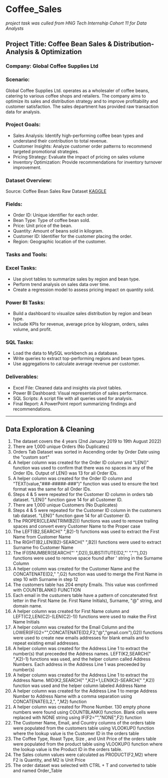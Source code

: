 # Coffee_Sales
*project task was culled from HNG Tech Internship Cohort 11 for Data Analysts*

## Project Title: Coffee Bean Sales & Distribution- Analysis & Optimization
### Company: Global Coffee Supplies Ltd

### Scenario:
Global Coffee Supplies Ltd. operates as a wholesaler of coffee beans, catering to various coffee shops and retailers. The company aims to optimize its sales and distribution strategy and to improve profitability and customer satisfaction. The sales department has provided raw transaction data for analysis.

### Project Goals:
- Sales Analysis: Identify high-performing coffee bean types and understand their contribution to total revenue.
- Customer Insights: Analyze customer order patterns to recommend targeted promotional strategies.
- Pricing Strategy: Evaluate the impact of pricing on sales volume
- Inventory Optimization: Provide recommendations for inventory turnover improvement.

### Dataset Overview:
Source: Coffee Bean Sales Raw Dataset [KAGGLE](https://www.kaggle.com/datasets/saadharoon27/coffee-bean-sales-raw-dataset)

### Fields:
- Order ID: Unique identifier for each order.
- Bean Type: Type of coffee bean sold.
- Price: Unit price of the bean.
- Quantity: Amount of beans sold in kilogram.
- Customer ID: Identifier for the customer placing the order.
- Region: Geographic location of the customer.

### Tasks and Tools:

### Excel Tasks:
- Use pivot tables to summarize sales by region and bean type.
- Perform trend analysis on sales data over time.
- Create a regression model to assess pricing impact on quantity sold.
### Power BI Tasks:
- Build a dashboard to visualize sales distribution by region and bean type.
- Include KPIs for revenue, average price by kilogram, orders, sales volume, and profit.
### SQL Tasks:
- Load the data to MySQL workbench as a database.
- Write queries to extract top-performing regions and bean types.
- Use aggregations to calculate average revenue per customer.

### Deliverables:
- Excel File: Cleaned data and insights via pivot tables.
- Power BI Dashboard: Visual representation of sales performance.
- SQL Scripts: A script file with all queries used for analysis.
- Final Report: A PowerPoint report summarizing findings and recommendations.
--- 
## Data Exploration & Cleaning

1. The dataset covers the 4 years (2nd January 2019 to 19th August 2022)
2. There are 1,000 unique Orders (No Duplicates)
3. Orders Tab Dataset was sorted in Ascending order by Order Date using the "custom sort"
4. A helper column was created for the Order ID column and "LEN()" function was used to confirm that there was no spaces in any of the Order IDs. Output of LEN() was 13 for all Order IDs.
5. A helper column was created for the Order ID column and "TEXT(value,"###-#####-###")" function was used to ensure the text format was the same for all Order IDs.
6. Steps 4 & 5 were repeated for the Customer ID column in orders tab dataset. "LEN()" function gave 14 for all Customer ID.
7. There are 1,000 unique Customers (No Duplicates)
8. Steps 4 & 5 were repeated for the Customer ID column in the customers tab dataset. "LEN()" function gave 14 for all Customer ID.
9. The PROPER(CLEAN(TRIM(B2))) functions was used to remove trailing spaces and convert every Customer Name to the Proper case
10. The LEFT(B2,SEARCH(" ",B2)-1) functions was used to extract the First Name from Customer Name
11. The RIGHT(B2,LEN(B2)-SEARCH(" ",B2)) functions were used to extract Surname fro Customer Name
12. The IF(ISNUMBER(SEARCH("' ",D2)),SUBSTITUTE(D2,"' ","'"),D2) functions were used to remove space found after ' string in the Surname Column
13. A helper column was created for the Customer Name and the CONCATENATE(D2," ",G2) function was used to merge the First Name in step 10 with Surname in step 12
14. The customers table has 204 empty Emails. This value was confirmed with COUNTBLANK() FUNCTION
15. Each email in the custumers table have a pattern of concatenated first letter in the First Name (ie. First Name Initials), Surname, "@" string, and domain name.
16. A helper column was created for First Name column and LEFT(C2,LEN(C2)-(LEN(C2)-1)) functions were used to make the First Name Initials
17. A helper column was created for the Email Column and the LOWER(IF(G2="",CONCATENATE(D2,F2,"@","gmail.com"),G2)) functions were used to create new emails addresses for blank emails and to repeat existing email addresses.
18. A helper column was created for the Address Line 1 to extract the number(s) that preceeded the Address names. LEFT(K2,SEARCH(" ",K2)-1) functions was used, and the helper column called Address Numbers. Each address in the Address Line 1 was preceeded by number(s)
19. A helper column was created for the Address Line 1 to extract the Address Name. MID(K2,SEARCH(" ",K2)+1,LEN(K2)-SEARCH(" ",K2)) function was used and the helper column labeled Address Name
20. A helper column was created for the Address Line 1 to merge Address Number to Address Name with a comma separation using CONCATENATE(L2,", ",M2) function
21. A helper column was created for Phone Number. 130 empty phone numbers were found using COUNTBLANK() function. Blank cells were replaced with NONE string using  IF(F2="","NONE",F2) function
22. The Customer Name, Email, and Country columns  of the orders table were populated from the customers table using VLOOKUP() function where the lookup value is the Customer ID in the orders table
23. The Coffee Type, Roast Type, Size , and Unit Price of the orders table were populated from the product table using VLOOKUP() function where the lookup value is the Product ID in the orders table.
24. The Sales column values were calculated as PRODUCT(F2,M2) where F2 is Quantity, and M2 is Unit Price
25. The order dataset was selected with CTRL + T and converted to table and named Order_Table








